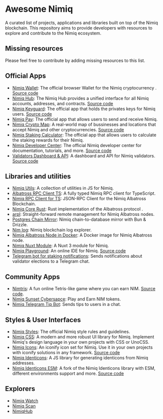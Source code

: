 # Awesome Nimiq

A curated list of projects, applications and libraries built on top of the Nimiq blockchain. This repository aims to provide developers with resources to explore and contribute to the Nimiq ecosystem.

## Missing resources

Please feel free to contribute by adding missing resources to this list.


## Official Apps
- [Nimiq Wallet](https://nimiq.com/): The official browser Wallet for the Nimiq cryptocurrency . [Source code](https://github.com/nimiq/wallet)
- [Nimiq Hub](https://hub.nimiq.com/): The Nimiq Hub provides a unified interface for all Nimiq accounts, addresses, and contracts. [Source code](https://github.com/nimiq/hub)
- [Nimiq Keyguard](https://keyguard.nimiq.com/): The official app that holds the privates keys for Nimiq users. [Source code](https://github.com/nimiq/keyguard) 
- [Nimiq Pay](https://nimiq.com/nimiq-pay): The official app that allows users to send and receive Nimiq.
- [Nimiq Crypto Map](https://nimiq.com/crypto-map): A real-world map of bussinesses and locations that accept Nimiq and other cryptocurrencies. [Source code](https://github.com/nimiq/crypto-map)
- [Nimiq Staking Calculator](https://nimiq.com/staking-calculator): The official app that allows users to calculate the staking rewards for their Nimiq.
- [Nimiq Developer Center](https://nimiq.com/developers/): The official Nimiq developer center for documentation, tutorials, and more. [Source code](https://github.com/nimiq/developer-center)
- [Validators Dashboard & API](https://validators-api-mainnet.nuxt.dev/): A dashboard and API for Nimiq validators. [Source code](https://github.com/nimiq/validators-api)




## Libraries and utilities

- [Nimiq Utils](https://github.com/nimiq/nimiq-utils): A collection of utilities in JS for Nimiq.
- [Albatross RPC Client TS](https://github.com/onmax/albatross-rpc-client-ts): A fully typed Nimiq RPC client for TypeScript. 
- [Nimiq RPC Client for TS](https://jsr.io/@blouflash/nimiq-rpc): JSON-RPC Client for the Nimiq Albatross Blockchain. 
- [Nimiq Core Rust](https://github.com/nimiq/core-rs-albatross): Rust implementation of the Albatross protocol .
- [arpl](https://github.com/sisou/arpl): Straight-forward remote management for Nimiq Albatross nodes.
- [Postgres Chain Mirror](https://github.com/sisou/bun-drizzle-chain-mirror): Nimiq chain-to-database mirror with Bun & Drizzle. 
- [Nim log](https://nimlog.paberr.net/history.html): Nimiq blockchain log explorer.
- [Nimiq Albatross Node in Docker](https://hub.docker.com/r/maestroi/nimiq-albatross): A Docker image for Nimiq Albatross node.
- [Nimiq Nuxt Module](https://github.com/blouflashdb/nimiq-nuxt-module): A Nuxt 3 module for Nimiq.
- [Nimiq Playground](https://nimiq-playground.pages.dev/): An online IDE for Nimiq. [Source code](https://github.com/onmax/nimiq-playground)
- [Telegram bot for staking notifications](https://github.com/Albermonte/validator-election-bot/blob/main/bot.ts): Sends notifications about validator elections to a Telegram chat.

## Community Apps

- [Nimtris](https://nimtris.com/): A fun online Tetris-like game where you can earn NIM. [Source code](https://github.com/Eligioo/nimtris).
- [Nimiq Sunset Cybersapce](https://play.google.com/store/apps/details?id=com.nimiqsunsetcyberspace&pli=1): Play and Earn NIM tokens.
- [Nimiq Telegram Tip Bot](https://t.me/NimiqTip_bot): Sends tips to users in a chat.

## Styles & User Interfaces

- [Nimiq Styles](https://nimiq.github.io/nimiq-style/): The official Nimiq style rules and guidelines.
- [Nimiq CSS](https://github.com/onmax/nimiq-ui/tree/main/packages/nimiq-css): A modern and more robust UI library for Nimiq. Implement Nimiq's design language in your own projects with CSS or UnoCSS.
- [Nimiq Icons](https://www.nimiq.com/developers/build/ui/design/icons): An iconify icon set for Nimiq. Use it in your own projects with iconify solutions in any framework. [Source code](https://github.com/onmax/nimiq-ui/tree/main/packages/nimiq-icons)
- [Nimiq Identicons](https://github.com/nimiq/identicons): A JS library for generating identicons from Nimiq addresses.
- [Nimiq Identicons ESM](https://onmax.github.io/nimiq-identicons/): A fork of the Nimiq Identicons library with ESM, different environments support and more. [Source code](https://github.com/onmax/nimiq-identicons)


## Explorers

- [Nimiq Watch](https://nimiq.watch/)
- [Nimiq Scan](https://nimiqscan.com/)
- [NimiqHub](https://nimiqhub.com/)
